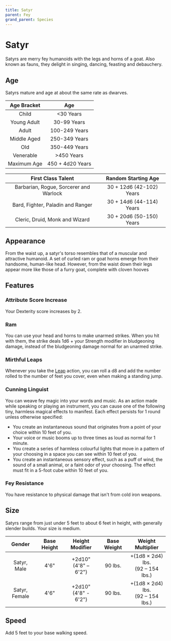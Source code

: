 ```yaml
---
title: Satyr
parent: Fey
grand_parent: Species
---
```


# Satyr
Satyrs are merry fey humanoids with the legs and horns of a goat. Also known as fauns, they delight in singing, dancing, feasting and debauchery.

## Age
Satyrs mature and age at about the same rate as dwarves.

| Age Bracket | Age |
|:-----------:|:---:|
| Child       | <30 Years        |
| Young Adult | 30-99 Years      |
| Adult       | 100-249 Years    |
| Middle Aged | 250-349 Years    |
| Old         | 350-449 Years    |
| Venerable   | >450 Years       |
| Maximum Age | 450 + 4d20 Years |

| First Class Talent | Random Starting Age |
|:------------------:|:-------------------:|
| Barbarian, Rogue, Sorcerer and Warlock | 30 + 12d6 (42-102) Years |
| Bard, Fighter, Paladin and Ranger      | 30 + 14d6 (44-114) Years |
| Cleric, Druid, Monk and Wizard         | 30 + 20d6 (50-150) Years 

## Appearance
From the waist up, a satyr's torso resembles that of a muscular and attractive humanoid. A set of curled ram or goat horns emerge from their handsome, human-like head. However, from the waist down their legs appear more like those of a furry goat, complete with cloven hooves

## Features

### Attribute Score Increase
Your Dexterity score increases by 2.

### Ram
You can use your head and horns to make unarmed strikes. When you hit with them, the strike deals 1d6 + your Strength modifier in bludgeoning damage, instead of the bludgeoning damage normal for an unarmed strike.

### Mirthful Leaps
Whenever you take the [Leap](https://stormchaserroleplaying.com/stormchaserRPG/Combat/Moves/Leap/) action, you can roll a d8 and add the number rolled to the number of feet you cover, even when making a standing jump. 

### Cunning Linguist
You can weave fey magic into your words and music. As an action made while speaking or playing an instrument, you can cause one of the following tiny, harmless magical effects to manifest. Each effect persists for 1 round unless otherwise specified:
* You create an instantaneous sound that originates from a point of your choice within 10 feet of you.
* Your voice or music booms up to three times as loud as normal for 1 minute.
* You create a series of harmless colourful lights that move in a pattern of your choosing in a space you can see within 10 feet of you.
* You create an instantaneous sensory effect, such as a puff of wind, the sound of a small animal, or a faint odor of your choosing. The effect must fit in a 5-foot cube within 10 feet of you.

### Fey Resistance
You have resistance to physical damage that isn't from cold iron weapons.

## Size
Satyrs range from just under 5 feet to about 6 feet in height, with generally slender builds. Your size is medium.

| Gender | Base Height | Height Modifier | Base Weight | Weight Multiplier |
|:------:|:-----------:|:---------------:|:-----------:|:-----------------:|
| Satyr, Male   | 4'6" | +2d10"<br>(4'8" – 6'2") | 90 lbs. | +(1d8 × 2d4) lbs.<br>(92 – 154 lbs.) |
| Satyr, Female | 4'6" | +2d10"<br>(4'8" - 6'2") | 90 lbs. | +(1d8 × 2d4) lbs.<br>(92 – 154 lbs.) |

## Speed
Add 5 feet to your base walking speed.

